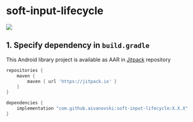 # soft-input-lifecycle
[![](https://jitpack.io/v/aivanovski/soft-input-lifecycle.svg)](https://jitpack.io/#aivanovski/soft-input-lifecycle)</br>

## 1. Specify dependency in `build.gradle`
This Android library project is available as AAR in [Jitpack](https://jitpack.io/#aivanovski/soft-input-lifecycle) repository
```groovy
repositories {
    maven {
        maven { url 'https://jitpack.io' }
    }
}

dependencies {
    implementation "com.github.aivanovski:soft-input-lifecycle:X.X.X"
}
```
